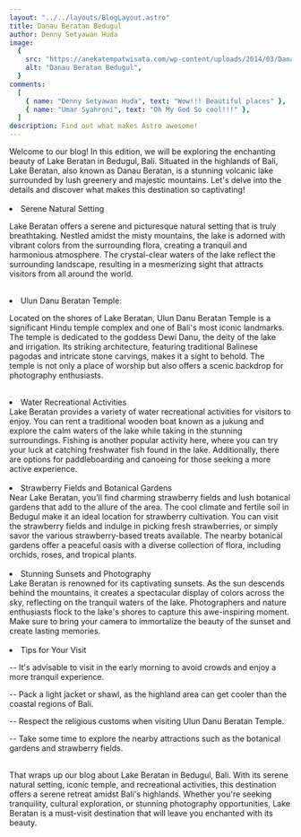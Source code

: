 ```yaml
---
layout: "../../layouts/BlogLayout.astro"
title: Danau Beratan Bedugul
author: Denny Setyawan Huda
image:
  {
    src: "https://anekatempatwisata.com/wp-content/uploads/2014/03/Danau-Beratan-Bedugul.jpg",
    alt: "Danau Beratan Bedugul",
  }
comments:
  [
    { name: "Denny Setyawan Huda", text: "Wow!!! Beautiful places" },
    { name: "Umar Syahroni", text: "Oh My God So cool!!!" },
  ]
description: Find out what makes Astro awesome!
---
```


<div class="text-justify">
Welcome to our blog! In this edition, we will be exploring the enchanting beauty of Lake Beratan in Bedugul, Bali. Situated in the highlands of Bali, Lake Beratan, also known as Danau Beratan, is a stunning volcanic lake surrounded by lush greenery and majestic mountains. Let's delve into the details and discover what makes this destination so captivating!
<br/>
<br/>

<li class="text-xl font-bold">Serene Natural Setting </li>

Lake Beratan offers a serene and picturesque natural setting that is truly breathtaking. Nestled amidst the misty mountains, the lake is adorned with vibrant colors from the surrounding flora, creating a tranquil and harmonious atmosphere. The crystal-clear waters of the lake reflect the surrounding landscape, resulting in a mesmerizing sight that attracts visitors from all around the world.

<br/>
<li class="text-xl font-bold">Ulun Danu Beratan Temple:
</li>

Located on the shores of Lake Beratan, Ulun Danu Beratan Temple is a significant Hindu temple complex and one of Bali's most iconic landmarks. The temple is dedicated to the goddess Dewi Danu, the deity of the lake and irrigation. Its striking architecture, featuring traditional Balinese pagodas and intricate stone carvings, makes it a sight to behold. The temple is not only a place of worship but also offers a scenic backdrop for photography enthusiasts.

<br />

<li class="text-xl font-bold">
Water Recreational Activities
</li>
Lake Beratan provides a variety of water recreational activities for visitors to enjoy. You can rent a traditional wooden boat known as a jukung and explore the calm waters of the lake while taking in the stunning surroundings. Fishing is another popular activity here, where you can try your luck at catching freshwater fish found in the lake. Additionally, there are options for paddleboarding and canoeing for those seeking a more active experience.
<br />
<br />

<li class="text-xl font-bold">
Strawberry Fields and Botanical Gardens
</li>
Near Lake Beratan, you'll find charming strawberry fields and lush botanical gardens that add to the allure of the area. The cool climate and fertile soil in Bedugul make it an ideal location for strawberry cultivation. You can visit the strawberry fields and indulge in picking fresh strawberries, or simply savor the various strawberry-based treats available. The nearby botanical gardens offer a peaceful oasis with a diverse collection of flora, including orchids, roses, and tropical plants.

<br/>
<br/>
<li class="text-xl font-bold">
Stunning Sunsets and Photography
</li>
Lake Beratan is renowned for its captivating sunsets. As the sun descends behind the mountains, it creates a spectacular display of colors across the sky, reflecting on the tranquil waters of the lake. Photographers and nature enthusiasts flock to the lake's shores to capture this awe-inspiring moment. Make sure to bring your camera to immortalize the beauty of the sunset and create lasting memories.

<br/>
<br/>
<li class="text-xl font-bold">
Tips for Your Visit
</li>

-- It's advisable to visit in the early morning to avoid crowds and enjoy a more tranquil experience.

-- Pack a light jacket or shawl, as the highland area can get cooler than the coastal regions of Bali.

-- Respect the religious customs when visiting Ulun Danu Beratan Temple.

-- Take some time to explore the nearby attractions such as the botanical gardens and strawberry fields.

<br/>
That wraps up our blog about Lake Beratan in Bedugul, Bali. With its serene natural setting, iconic temple, and recreational activities, this destination offers a serene retreat amidst Bali's highlands. Whether you're seeking tranquility, cultural exploration, or stunning photography opportunities, Lake Beratan is a must-visit destination that will leave you enchanted with its beauty.

</div>
